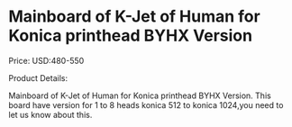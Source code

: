 # Mainboard of K-Jet of Human for Konica printhead BYHX Version

Price: USD:480-550

Product Details:

Mainboard of K-Jet of Human for Konica printhead BYHX Version.
This board have version for 1 to 8 heads konica 512 to konica 1024,you need to let us know about this.